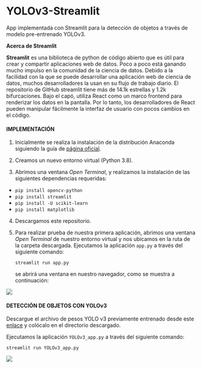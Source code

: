 # YOLOv3-Streamlit

App implementada con Streamlit para la detección de objetos a través de modelo pre-entrenado YOLOv3.

**Acerca de Streamlit**

**Streamlit** es una biblioteca de python de código abierto que es útil para crear y compartir aplicaciones web de datos. Poco a poco está ganando mucho impulso en la comunidad de la ciencia de datos. Debido a la facilidad con la que se puede desarrollar una aplicación web de ciencia de datos, muchos desarrolladores la usan en su flujo de trabajo diario. El repositorio de GitHub streamlit tiene más de 14.1k estrellas y 1.2k bifurcaciones. Bajo el capó, utiliza React como un marco frontend para renderizar los datos en la pantalla. Por lo tanto, los desarrolladores de React pueden manipular fácilmente la interfaz de usuario con pocos cambios en el código.

#### IMPLEMENTACIÓN  

1. Inicialmente se realiza la instalación de la distribución Anaconda siguiendo la guía de [página oficial](https://docs.anaconda.com/anaconda/install/windows/). 
2. Creamos un nuevo entorno virtual (Python 3.8).

3. Abrimos una ventana *Open Terminal*, y realizamos la instalación de las siguientes dependencias requeridas:

- `pip install opencv-python`
- `pip install streamlit`
- `pip install -U scikit-learn`
- `pip install matplotlib`

4. Descargamos este repositorio.

5. Para realizar prueba de nuestra primera aplicación, abrimos una ventana *Open Terminal* de nuestro entorno virtual y nos ubicamos en la ruta de la carpeta descargada. Ejecutamos la aplicación `app.py` a través del siguiente comando:

   `streamlit run app.py`

   se abrirá una ventana en nuestro navegador, como se muestra a continuación:

  ![](https://github.com/visionporcomputador/YOLOv3-Streamlit/blob/main/Im%C3%A1genes_readme/1.png)

#### DETECCIÓN DE OBJETOS CON YOLOv3
Descargue el archivo de pesos YOLO v3 previamente entrenado desde este [enlace](https://drive.google.com/file/d/1RoP4rVJo8f2ERZNaTRF_A3hwOUHt3ODd/view?usp=sharing) y colócalo en el directorio descargado.

Ejecutamos la aplicación `YOLOv3_app.py` a través del siguiente comando:

`streamlit run YOLOv3_app.py`

![](https://github.com/visionporcomputador/YOLOv3-Streamlit/blob/main/Im%C3%A1genes_readme/2.png)

####   
